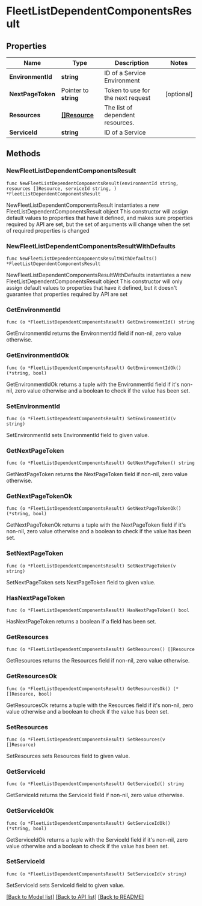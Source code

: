 # FleetListDependentComponentsResult

## Properties

Name | Type | Description | Notes
------------ | ------------- | ------------- | -------------
**EnvironmentId** | **string** | ID of a Service Environment | 
**NextPageToken** | Pointer to **string** | Token to use for the next request | [optional] 
**Resources** | [**[]Resource**](Resource.md) | The list of dependent resources. | 
**ServiceId** | **string** | ID of a Service | 

## Methods

### NewFleetListDependentComponentsResult

`func NewFleetListDependentComponentsResult(environmentId string, resources []Resource, serviceId string, ) *FleetListDependentComponentsResult`

NewFleetListDependentComponentsResult instantiates a new FleetListDependentComponentsResult object
This constructor will assign default values to properties that have it defined,
and makes sure properties required by API are set, but the set of arguments
will change when the set of required properties is changed

### NewFleetListDependentComponentsResultWithDefaults

`func NewFleetListDependentComponentsResultWithDefaults() *FleetListDependentComponentsResult`

NewFleetListDependentComponentsResultWithDefaults instantiates a new FleetListDependentComponentsResult object
This constructor will only assign default values to properties that have it defined,
but it doesn't guarantee that properties required by API are set

### GetEnvironmentId

`func (o *FleetListDependentComponentsResult) GetEnvironmentId() string`

GetEnvironmentId returns the EnvironmentId field if non-nil, zero value otherwise.

### GetEnvironmentIdOk

`func (o *FleetListDependentComponentsResult) GetEnvironmentIdOk() (*string, bool)`

GetEnvironmentIdOk returns a tuple with the EnvironmentId field if it's non-nil, zero value otherwise
and a boolean to check if the value has been set.

### SetEnvironmentId

`func (o *FleetListDependentComponentsResult) SetEnvironmentId(v string)`

SetEnvironmentId sets EnvironmentId field to given value.


### GetNextPageToken

`func (o *FleetListDependentComponentsResult) GetNextPageToken() string`

GetNextPageToken returns the NextPageToken field if non-nil, zero value otherwise.

### GetNextPageTokenOk

`func (o *FleetListDependentComponentsResult) GetNextPageTokenOk() (*string, bool)`

GetNextPageTokenOk returns a tuple with the NextPageToken field if it's non-nil, zero value otherwise
and a boolean to check if the value has been set.

### SetNextPageToken

`func (o *FleetListDependentComponentsResult) SetNextPageToken(v string)`

SetNextPageToken sets NextPageToken field to given value.

### HasNextPageToken

`func (o *FleetListDependentComponentsResult) HasNextPageToken() bool`

HasNextPageToken returns a boolean if a field has been set.

### GetResources

`func (o *FleetListDependentComponentsResult) GetResources() []Resource`

GetResources returns the Resources field if non-nil, zero value otherwise.

### GetResourcesOk

`func (o *FleetListDependentComponentsResult) GetResourcesOk() (*[]Resource, bool)`

GetResourcesOk returns a tuple with the Resources field if it's non-nil, zero value otherwise
and a boolean to check if the value has been set.

### SetResources

`func (o *FleetListDependentComponentsResult) SetResources(v []Resource)`

SetResources sets Resources field to given value.


### GetServiceId

`func (o *FleetListDependentComponentsResult) GetServiceId() string`

GetServiceId returns the ServiceId field if non-nil, zero value otherwise.

### GetServiceIdOk

`func (o *FleetListDependentComponentsResult) GetServiceIdOk() (*string, bool)`

GetServiceIdOk returns a tuple with the ServiceId field if it's non-nil, zero value otherwise
and a boolean to check if the value has been set.

### SetServiceId

`func (o *FleetListDependentComponentsResult) SetServiceId(v string)`

SetServiceId sets ServiceId field to given value.



[[Back to Model list]](../README.md#documentation-for-models) [[Back to API list]](../README.md#documentation-for-api-endpoints) [[Back to README]](../README.md)



